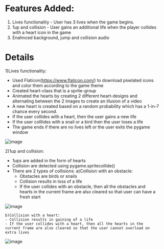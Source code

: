 # Features Added:
1) Lives functionality - User has 3 lives when the game begins.
2) 1up and collision - User gains an additional life when the player collides with a heart icon in the game
3) Enahnced background, jump and collision audio

# Details
1)Lives functionality:
- Used Flaticon(https://www.flaticon.com/) to download pixelated icons and color them according to the game theme
- Created heart-class that is a sprite-group
- Animated the hearts by creating 2 different heart-designs and alternating between the 2 images to create an illusion of a video
- A new heart is created based on a random probability which has a 1-in-7 chance every second.
- If the user collides with a heart, then the user gains a new life
- If the user colllides with a snail or a bird then the user loses a life
- The game ends if there are no lives left or the user exits the pygame window

![image](https://github.com/farhanahraf03/Pokemon-Runner/assets/42094234/f498f115-f1da-4d11-830c-922b2362c969)


2)1up and collision:
- 1ups are added in the form of hearts
- Collision are detected using pygame.spritecollide()
- There are 2 types of collisions:
    a)Collision with an obstacle:
    - Obstacles are birds or snails
    - Collision results in loss of a life
    - If the user collides with an obstacle, then all the obstacles and hearts in the current frame are also cleared so that user can have a fresh start

![image](https://github.com/farhanahraf03/Pokemon-Runner/assets/42094234/3a61a884-cdd4-46b1-8413-2a8cf79d65b7)

       
    b)Collision with a heart:
    - Collision results in gaining of a life
    - If the user collides with a heart, then all the hearts in the current frame are also cleared so that the user cannot overload on extra lives

![image](https://github.com/farhanahraf03/Pokemon-Runner/assets/42094234/ebb0dfce-9bf4-4b85-91ee-2e908bb95bd2)



